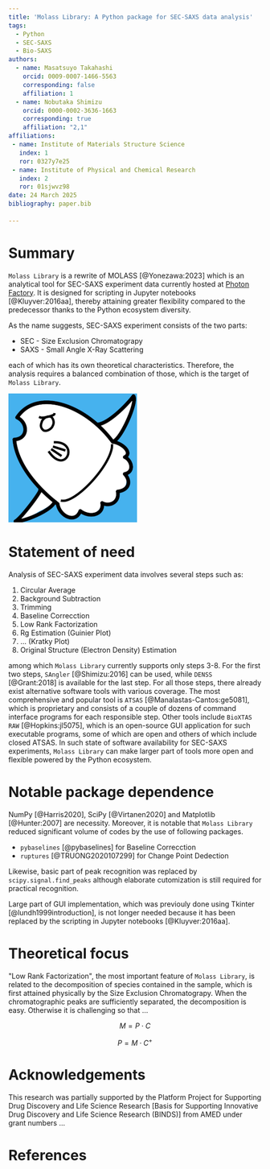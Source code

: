 ```yaml
---
title: 'Molass Library: A Python package for SEC-SAXS data analysis'
tags:
  - Python
  - SEC-SAXS
  - Bio-SAXS
authors:
  - name: Masatsuyo Takahashi
    orcid: 0009-0007-1466-5563
    corresponding: false    
    affiliation: 1
  - name: Nobutaka Shimizu
    orcid: 0000-0002-3636-1663
    corresponding: true
    affiliation: "2,1"
affiliations:
 - name: Institute of Materials Structure Science
   index: 1
   ror: 0327y7e25
 - name: Institute of Physical and Chemical Research
   index: 2
   ror: 01sjwvz98
date: 24 March 2025
bibliography: paper.bib

---
```


# Summary

`Molass Library` is a rewrite of MOLASS [@Yonezawa:2023] which is an analytical tool for SEC-SAXS experiment data currently hosted at [Photon Factory](https://pfwww.kek.jp/saxs/MOLASS.html). It is designed for scripting in Jupyter notebooks [@Kluyver:2016aa], thereby attaining greater flexibility compared to the predecessor thanks to the Python ecosystem diversity.

As the name suggests, SEC-SAXS experiment consists of the two parts:

* SEC - Size Exclusion Chromatograpy
* SAXS - Small Angle X-Ray Scattering

each of which has its own theoretical characteristics. Therefore, the analysis requires a balanced combination of those, which is the target of `Molass Library`.

![Logo of Molass Library created by K. Yatabe](docs/_static/molass_256.png)

# Statement of need

Analysis of SEC-SAXS experiment data involves several steps such as:

1. Circular Average
2. Background Subtraction
3. Trimming
4. Baseline Correcction
5. Low Rank Factorization
6. Rg Estimation (Guinier Plot)
8. ... (Kratky Plot)
9. Original Structure (Electron Density) Estimation

among which `Molass Library` currently supports only steps 3-8. For the first two steps, `SAngler` [@Shimizu:2016] can be used, while `DENSS` [@Grant:2018] is available for the last step. For all those steps, there already exist alternative software tools with various coverage. The most comprehensive and popular tool is `ATSAS` [@Manalastas-Cantos:ge5081], which is proprietary and consists of a couple of dozens of command interface programs for each responsible step. Other tools include `BioXTAS RAW` [@Hopkins:jl5075], which is an open-source GUI application for such executable programs, some of which are open and others of which include closed ATSAS. In such state of software availability for SEC-SAXS experiments, `Molass Library` can make larger part of tools more open and flexible powered by the Python ecosystem.

# Notable package dependence

NumPy [@Harris2020], SciPy [@Virtanen2020] and Matplotlib [@Hunter:2007] are necessity. Moreover, it is notable that `Molass Library` reduced significant volume of codes by the use of following packages.

* `pybaselines` [@pybaselines] for Baseline Correcction
* `ruptures` [@TRUONG2020107299] for Change Point Dedection

Likewise, basic part of peak recognition was replaced by `scipy.signal.find_peaks` although elaborate cutomization is still required for practical recognition.

Large part of GUI implementation, which was previouly done using Tkinter [@lundh1999introduction], is not longer needed because it has been replaced by the scripting in Jupyter notebooks [@Kluyver:2016aa].

# Theoretical focus

"Low Rank Factorization", the most important feature of `Molass Library`, is related to the decomposition of species contained in the sample, which is first attained physically by the Size Exclusion Chromatograpy. When the chromatographic peaks are sufficiently separated, the decomposition is easy. Otherwise it is challenging so that ... 

$$ M = P \cdot C  $$

$$ P = M \cdot C^{+}  $$


# Acknowledgements

This research was partially supported by the Platform Project for Supporting Drug Discovery and Life Science Research [Basis for Supporting Innovative Drug Discovery and Life Science Research (BINDS)] from AMED under grant numbers ...

# References

